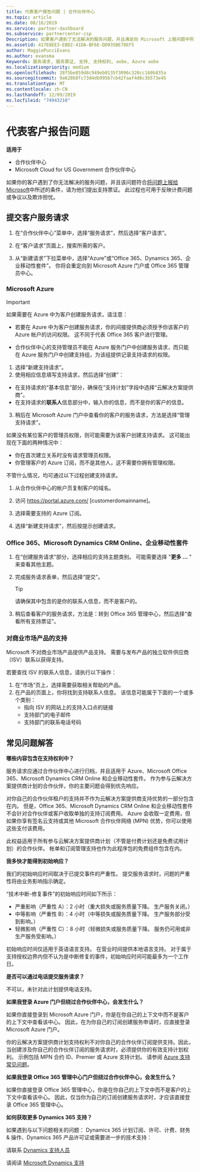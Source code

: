 ```yaml
---
title: 代表客户报告问题 | 合作伙伴中心
ms.topic: article
ms.date: 08/16/2019
ms.service: partner-dashboard
ms.subservice: partnercenter-csp
Description: 如果客户遇到了无法解决的服务问题，并且满足向 Microsoft 上报问题中所述的条件，请为他们提供支持票证。
ms.assetid: 417E8EE3-EBD2-41DA-BF6E-DD935BE78EF5
author: MaggiePucciEvans
ms.author: evansma
Keywords: 服务请求, 服务票证, 支持, 支持权利, aobo, Azure aobo
ms.localizationpriority: medium
ms.openlocfilehash: 28f5be859d8c949eb0135f3096c320cc160b835a
ms.sourcegitcommit: 9a628b8fc73d4db995b7cb42faaf4d6c3b573e45
ms.translationtype: MT
ms.contentlocale: zh-CN
ms.lasthandoff: 12/09/2019
ms.locfileid: "74943210"
---
```

# <a name="report-problems-on-behalf-of-a-customer"></a>代表客户报告问题

**适用于**

-  合作伙伴中心
-  Microsoft Cloud for US Government 合作伙伴中心


如果你的客户遇到了你无法解决的服务问题，并且该问题符合[将问题上报给 Microsoft](escalate-problems-to-microsoft.md)中所述的条件，请为他们提出支持票证。 此过程也可用于反映计费问题或争议以及欺诈担忧。

## <a name="submit-a-service-request-for-a-customer"></a>提交客户服务请求

1.  在“合作伙伴中心”菜单中，选择“服务请求”，然后选择“客户请求”。 

2.  在“客户请求”页面上，搜索所需的客户。

3.  从“新建请求”下拉菜单中，选择“Azure”或“Office 365、Dynamics 365、企业移动性套件”。 你将会重定向到 Microsoft Azure 门户或 Office 365 管理员中心。

### <a name="microsoft-azure"></a>Microsoft Azure

> [!IMPORTANT]
> 如果需要在 Azure 中为客户创建服务请求，请注意：
>
>- 若要在 Azure 中为客户创建服务请求，你的间接提供商必须授予你该客户的 Azure 帐户的访问权限。 这不同于代表 Office 365 客户进行管理。 
>
>- 合作伙伴中心的支持管理员不能在 Azure 服务门户中创建服务请求，而只能在 Azure 服务门户中创建支持组，为该组提供记录支持请求的权限。

1. 选择“新建支持请求”。
2. 使用相应信息填写支持请求，然后选择“创建”：
-   在支持请求的“基本信息”部分，确保在“支持计划”字段中选择“云解决方案提供商”。
-   在支持请求的**联系人**信息部分中，输入你的信息，而不是你的客户的信息。

3. 稍后在 Microsoft Azure 门户中查看你的客户的服务请求，方法是选择“管理支持请求”。

如果没有某位客户的管理员权限，则可能需要为该客户创建支持请求。 这可能出现在下面的两种情况中： 
 
-   你在首次建立关系时没有请求管理员权限。
-   你管理客户的 Azure 订阅，而不是其他人，这不需要你拥有管理权限。
 
不管什么情况，均可通过以下过程创建支持请求。 

1. 从合作伙伴中心的帐户页复制客户的域名。

2. 访问 https://portal.azure.com/ [customerdomainname]。 

3. 选择需要支持的 Azure 订阅。

4. 选择“新建支持请求”，然后按提示创建请求。 

 
### <a name="office-365-microsoft-dynamics-crm-online-enterprise-mobility-suite"></a>Office 365、Microsoft Dynamics CRM Online、企业移动性套件

1. 在“创建服务请求”部分，选择相应的支持主题类别。 可能需要选择 "**更多 ...** " 来查看其他主题。    
2. 完成服务请求表单，然后选择“提交”。

   > [!TIP]
   > 请确保其中包含的是你的联系人信息，而不是客户的。

3. 稍后查看客户的服务请求，方法是：转到 Office 365 管理中心，然后选择“查看所有支持票证”。

### <a name="support-for-commercial-marketplace-products"></a>对商业市场产品的支持

Microsoft 不对商业市场产品提供产品支持。 需要与发布产品的独立软件供应商（ISV）联系以获得支持。

若要查找 ISV 的联系人信息，请执行以下操作：

1.  在“市场”页上，选择需要获取相关帮助的产品。
2.  在产品的页面上，你将找到支持联系人信息。 该信息可能属于下面的一个或多个类别：
    - 指向 ISV 的网站上的支持入口点的链接
    - 支持部门的电子邮件 
    - 支持部门的联系电话号码

## <a name="faq"></a>常见问题解答

**哪些内容包含在支持权利中？**

服务请求应通过合作伙伴中心进行归档，并且适用于 Azure、Microsoft Office 365、Microsoft Dynamics CRM Online 和企业移动性套件。 作为参与云解决方案提供商计划的合作伙伴，你的主要问题会得到优先响应。

对你自己的合作伙伴租户的支持并不作为云解决方案提供商支持优势的一部分包含在内。 但是，Office 365、Microsoft Dynamics CRM Online 和企业移动性套件不会针对合作伙伴或客户收取单独的支持订阅费用。 Azure 会收取一定费用，但如果你享有签名云支持或其他 Microsoft 合作伙伴网络 (MPN) 优势，你可以使用这些支付该费用。

此权益适用于所有参与云解决方案提供商计划（不管是付费计划还是免费试用计划）的合作伙伴。 帐单和订阅管理支持也作为此程序包的免费组件包含在内。

**我多快才能得到初始响应？**

我们的初始响应时间取决于已提交事件的严重性。 提交服务请求时，问题的严重性将由业务影响指示确定。

“技术中断-修复事件”的初始响应时间如下所示：

-   严重影响（严重性 A）：2 小时（重大损失或服务质量下降。 生产服务关闭。）
-   中等影响（严重性 B）：4 小时（中等损失或服务质量下降。 生产服务部分受到影响。）
-   轻微影响（严重性 C）：8 小时（轻微损失或服务质量下降。 服务仍可用或非生产服务受影响。）

初始响应时间仅适用于英语语言支持。 在营业时间提供本地语言支持。
对于属于支持授权边界内但不认为是中断修复的事件，初始响应时间可能最多为一个工作日。

**是否可以通过电话提交服务请求？**

不可以，未针对此计划提供电话支持。

**如果我登录 Azure 门户但绕过合作伙伴中心，会发生什么？**

如果你直接登录到 Microsoft Azure 门户，你是在你自己的上下文中而不是客户的上下文中查看该中心。 因此，在为你自己的订阅创建服务申请时，应直接登录 Microsoft Azure 门户。

你的云解决方案提供商计划支持权利不对你自己的合作伙伴订阅提供支持。因此，当创建涉及你自己的合作伙伴订阅的服务请求时，必须提供你的有效支持计划权利。 示例包括 MPN 合约 ID、Premier 或 Azure 支持计划。 请参阅 [Azure 支持常见问题](https://go.microsoft.com/fwlink/?LinkId=717532)。

**如果我登录 Office 365 管理中心门户但绕过合作伙伴中心，会发生什么？**

如果你直接登录 Office 365 管理中心，你是在你自己的上下文中而不是客户的上下文中查看该中心。 因此，仅当你为自己的订阅创建服务请求时，才应该直接登录 Office 365 管理中心。

**如何获取更多 Dynamics 365 支持？**

如果遇到与以下问题相关的问题： Dynamics 365 计划订阅、许可、计费、财务 & 操作、Dynamics 365 产品许可证或需要进一步的技术支持：
 
请联系 [Dynamics 支持人员](https://docs.microsoft.com/dynamics365/customer-engagement/admin/contact-technical-support)

请阅读 [Microsoft Dynamics 支持](https://support.microsoft.com/help/4052881/faq-microsoft-dynamics-365-for-unified-operations-iur)



